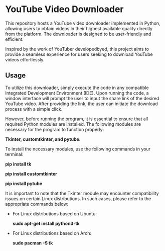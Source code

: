 # YouTube Video Downloader

This repository hosts a YouTube video downloader implemented in Python, allowing users to obtain videos in their highest available quality directly from the platform. The downloader is designed to be user-friendly and efficient.

Inspired by the work of YouTuber developedbyed, this project aims to provide a seamless experience for users seeking to download YouTube videos effortlessly.

## Usage

To utilize this downloader, simply execute the code in any compatible Integrated Development Environment (IDE). Upon running the code, a window interface will prompt the user to input the share link of the desired YouTube video. After providing the link, the user can initiate the download process with a simple click.

However, before running the program, it is essential to ensure that all required Python modules are installed. The following modules are necessary for the program to function properly: 

**Tkinter, customtkinter, and pytube.**

To install the necessary modules, use the following commands in your terminal:

**pip install tk**

**pip install customtkinter**

**pip install pytube**

It is important to note that the Tkinter module may encounter compatibility issues on certain Linux distributions. In such cases, please refer to the appropriate commands below:

- For Linux distributions based on Ubuntu:

  **sudo apt-get install python3-tk**

- For Linux distributions based on Arch:
  
  **sudo pacman -S tk**
